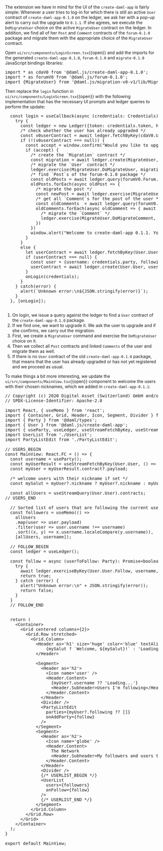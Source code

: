 The extension we have in mind for the UI of the `create-daml-app` is fairly simple: Whenever a user
tries to log-in for which there is still an active `User` contract of `create-daml-app-0.1.0` on the
ledger, we ask her with a pop-up alert to carry out the upgrade to `0.1.1`. If she agrees, we
execute the `DoMigrateUser` choice on the active `MigrateUser` contract on the ledger. In addition,
we find all of her `Post` and `Comment` contracts of the `forum-0.1.0` package and migrate them with
the appropriate choice of the `MigrateUser` contract.

Open `ui/src/components/LoginScreen.tsx`{{open}} and add the imports for the generated
`create-daml-app-0.1.0`, `forum-0.1.0` and `migrate-0.1.0` JavaScript bindings libraries:

<pre class="file" data-target="clipboard">
import * as cdaV0 from '@daml.js/create-daml-app-0.1.0';
import * as forumV0 from '@daml.js/forum-0.1.0';
import {MigrateUser} from '@daml.js/migration-v0-v1/lib/Migrate';
</pre>

Then replace the `login` function in `ui/src/components/LoginScreen.tsx`{{open}} with the following
implementation that has the necessary UI prompts and ledger queries to perform the update:

<pre class="file" data-target="clipboard">
  const login = useCallback(async (credentials: Credentials) => {
    try {
      const ledger = new Ledger({token: credentials.token, httpBaseUrl, wsBaseUrl});
      /* check whether the user has already upgraded */
      const v0userContract = await ledger.fetchByKey(cdaV0.User.User, credentials.party)
      if (!(v0userContract === null)) {
        const accept = window.confirm("Would you like to upgrade to version 0.1.1 of create-daml-app?")
        if (accept) {
          /* create the `Migration` contract */
          const migration = await ledger.create(MigrateUser, {username: credentials.party})
          /* migrate the `User` contract */
          ledger.exercise(MigrateUser.DoMigrateUser, migration.contractId, {userCid: v0userContract.contractId})
          /* find `Post`s of the forum-0.1.0 package */
          const oldPosts = await ledger.query(forumV0.Forum.Post, {user: {username: v0userContract.payload.username}})
          oldPosts.forEach(async oldPost => {
            /* migrate the post */
            const newPost = await ledger.exercise(MigrateUser.DoMigratePost, migration.contractId, {postCid: oldPost.contractId})
            /* get all `Comment`s for the post of the user */
            const oldComments  = await ledger.query(forumV0.Forum.Comment, {post: oldPost.contractId, commenter: {username: credentials.party}})
            oldComments.forEach(async oldComment => { await
              /* migrate the `Comment` */
              ledger.exercise(MigrateUser.DoMigrateComment, migration.contractId, {commentCid: oldComment.contractId, newPostCid: newPost[0]})
            })
          })
          window.alert("Welcome to create-daml-app 0.1.1. You can now login as usual.")
        }
      }
      else {
        let userContract = await ledger.fetchByKey(User.User, credentials.party);
        if (userContract === null) {
          const user = {username: credentials.party, following: [], nickname: null};
          userContract = await ledger.create(User.User, user);
        }
        onLogin(credentials);
      }
    } catch(error) {
      alert(`Unknown error:\n${JSON.stringify(error)}`);
    }
  }, [onLogin]);

</pre>

1. On login, we issue a query against the ledger to find a `User` contract of the
   `create-daml-app-0.1.0` package.
1. If we find one, we want to upgrade it. We ask the user to upgrade and if she confirms, we carry
   out the migration.
1. First, we create a `MigrateUser` command and exercise the `DoMigrateUser` choice on it.
1. Then we collect all `Post` contracts and linked `Comments` of the user and migrate them as well.
1. If there is no `User` contract of the old `create-daml-app-0.1.0` package, that means that the
   user has already upgraded or has not yet registered and we proceed as usual.

To make things a bit more interesting, we update the `ui/src/components/MainView.tsx`{{open}}
component to welcome the users with their chosen nicknames, which we added in
`create-daml-app-0.1.1`:

<pre class="file" data-filename="ui/src/components/MainView.tsx" data-target="replace">
// Copyright (c) 2020 Digital Asset (Switzerland) GmbH and/or its affiliates. All rights reserved.
// SPDX-License-Identifier: Apache-2.0

import React, { useMemo } from 'react';
import { Container, Grid, Header, Icon, Segment, Divider } from 'semantic-ui-react';
import { Party } from '@daml/types';
import { User } from '@daml.js/create-daml-app';
import { useParty, useLedger, useStreamFetchByKey, useStreamQuery} from '@daml/react';
import UserList from './UserList';
import PartyListEdit from './PartyListEdit';

// USERS_BEGIN
const MainView: React.FC = () =&gt; {
  const username = useParty();
  const myUserResult = useStreamFetchByKey(User.User, () =&gt; username, [username]);
  const myUser = myUserResult.contract?.payload;

  /* welcome users with their nickname if set */
  const mySalut = myUser?.nickname ? myUser?.nickname : myUser?.username

  const allUsers = useStreamQuery(User.User).contracts;
// USERS_END

  // Sorted list of users that are following the current user
  const followers = useMemo(() =&gt;
    allUsers
    .map(user =&gt; user.payload)
    .filter(user =&gt; user.username !== username)
    .sort((x, y) =&gt; x.username.localeCompare(y.username)),
    [allUsers, username]);

  // FOLLOW_BEGIN
  const ledger = useLedger();

  const follow = async (userToFollow: Party): Promise&lt;boolean&gt; =&gt; {
    try {
      await ledger.exerciseByKey(User.User.Follow, username, {userToFollow});
      return true;
    } catch (error) {
      alert(&quot;Unknown error:\n&quot; + JSON.stringify(error));
      return false;
    }
  }
  // FOLLOW_END


  return (
    &lt;Container&gt;
      &lt;Grid centered columns={2}&gt;
        &lt;Grid.Row stretched&gt;
          &lt;Grid.Column&gt;
            &lt;Header as='h1' size='huge' color='blue' textAlign='center' style={{padding: '1ex 0em 0ex 0em'}}&gt;
                {mySalut ? `Welcome, ${mySalut}!` : 'Loading...'}
            &lt;/Header&gt;

            &lt;Segment&gt;
              &lt;Header as='h2'&gt;
                &lt;Icon name='user' /&gt;
                &lt;Header.Content&gt;
                  {myUser?.username ?? 'Loading...'}
                  &lt;Header.Subheader&gt;Users I'm following&lt;/Header.Subheader&gt;
                &lt;/Header.Content&gt;
              &lt;/Header&gt;
              &lt;Divider /&gt;
              &lt;PartyListEdit
                parties={myUser?.following ?? []}
                onAddParty={follow}
              /&gt;
            &lt;/Segment&gt;
            &lt;Segment&gt;
              &lt;Header as='h2'&gt;
                &lt;Icon name='globe' /&gt;
                &lt;Header.Content&gt;
                  The Network
                  &lt;Header.Subheader&gt;My followers and users they are following&lt;/Header.Subheader&gt;
                &lt;/Header.Content&gt;
              &lt;/Header&gt;
              &lt;Divider /&gt;
              {/* USERLIST_BEGIN */}
              &lt;UserList
                users={followers}
                onFollow={follow}
              /&gt;
              {/* USERLIST_END */}
            &lt;/Segment&gt;
          &lt;/Grid.Column&gt;
        &lt;/Grid.Row&gt;
      &lt;/Grid&gt;
    &lt;/Container&gt;
  );
}

export default MainView;
</pre>
